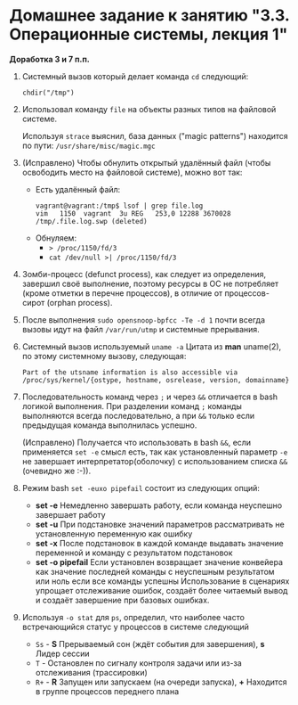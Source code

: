 # Домашнее задание к занятию "3.3. Операционные системы, лекция 1"
**Доработка 3 и 7 п.п.**
1. Системный вызов который делает команда `cd` следующий:
   
   `chdir("/tmp")`
1. Использовал команду `file` на объекты разных типов на файловой системе.
   
   Используя `strace` выяснил, база данных ("magic patterns") находится по пути:
   ``/usr/share/misc/magic.mgc``
1. (Исправлено) Чтобы обнулить открытый удалённый файл (чтобы освободить место на файловой системе), можно вот так:
   *  Есть удалённый файл:
      ```
      vagrant@vagrant:/tmp$ lsof | grep file.log
      vim   1150  vagrant  3u REG   253,0 12288 3670028 /tmp/.file.log.swp (deleted)
      ```   
   * Обнуляем:
      * `> /proc/1150/fd/3`
      * `cat /dev/null >| /proc/1150/fd/3`
1. Зомби-процесс (defunct process), как следует из определения, завершил своё выполнение, поэтому ресурсы в ОС не потребляет (кроме отметки в перечне процессов), в отличие от процессов-сирот (orphan process).
1. После выполнения `sudo opensnoop-bpfcc -Te -d 1` почти всегда вызовы идут на файл `/var/run/utmp` и системные прерывания.
1. Системный вызов используемый `uname -a` Цитата из **man** uname(2), по этому системному вызову, следующая:
   
   ```
   Part of the utsname information is also accessible via /proc/sys/kernel/{ostype, hostname, osrelease, version, domainname}
   ```
1.  Последовательность команд через `;` и через `&&` отличается в bash логикой выполнения. При разделении команд `;` команды выполняются всегда последовательно, а при `&&` только если предыдущая команда выполнилась успешно.     
  
    (Исправлено) Получается что использовать в bash `&&`, если применяется `set -e` смысл есть, так как установленный параметр `-e` не завершает интерпретатор(оболочку) с использованием списка `&&` (очевидно же :-)).
1. Режим bash `set -euxo pipefail` состоит из следующих опций:
   * **set -e** Немедленно завершать работу, если команда неуспешно завершает работу
   * **set -u** При подстановке значений параметров рассматривать  не установленную переменную как ошибку 
   * **set -x** После подстановок в каждой команде выдавать значение переменной и команду с результатом подстановок
   * **set -o pipefail** Если установлен возвращает значение конвейера как значение последней команды с неуспешным результатом или ноль если все команды успешны
   Использование в сценариях упрощает отслеживание ошибок, создаёт более читаемый вывод и создаёт завершение при базовых ошибках. 
1. Используя `-o stat` для `ps`, определил, что наиболее часто встречающийся статус у процессов в системе следующий
   * `Ss`  - **S** Прерываемый сон (ждёт события для завершения), **s** Лидер сессии  
   * `T`   - Остановлен по сигналу контроля задачи или из-за отслеживания (трассировки)
   * `R+`  - **R** Запущен или запускаем (на очереди запуска), **+** Находится в группе процессов переднего плана
